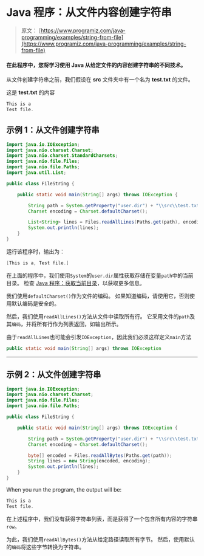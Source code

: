 # Java 程序：从文件内容创建字符串

> 原文： [https://www.programiz.com/java-programming/examples/string-from-file](https://www.programiz.com/java-programming/examples/string-from-file)

#### 在此程序中，您将学习使用 Java 从给定文件的内容创建字符串的不同技术。

从文件创建字符串之前，我们假设在 **src** 文件夹中有一个名为 **test.txt** 的文件。

这是 **test.txt** 的内容

```java
This is a
Test file.
```

## 示例 1：从文件创建字符串

```java
import java.io.IOException;
import java.nio.charset.Charset;
import java.nio.charset.StandardCharsets;
import java.nio.file.Files;
import java.nio.file.Paths;
import java.util.List;

public class FileString {

    public static void main(String[] args) throws IOException {

        String path = System.getProperty("user.dir") + "\\src\\test.txt";
        Charset encoding = Charset.defaultCharset();

        List<String> lines = Files.readAllLines(Paths.get(path), encoding);
        System.out.println(lines);
    }
}
```

运行该程序时，输出为：

```java
[This is a, Test file.]
```

在上面的程序中，我们使用`System`的`user.dir`属性获取存储在变量`path`中的当前目录。 检查 [Java 程序：获取当前目录](/java-programming/examples/current-working-directory "Java Program to get the current directory")，以获取更多信息。

我们使用`defaultCharset()`作为文件的编码。 如果知道编码，请使用它，否则使用默认编码是安全的。

然后，我们使用`readAllLines()`方法从文件中读取所有行。 它采用文件的`path`及其`编码`，并将所有行作为列表返回，如输出所示。

由于`readAllLines`也可能会引发`IOException`，因此我们必须这样定义`main`方法

```java
public static void main(String[] args) throws IOException
```

* * *

## 示例 2：从文件创建字符串

```java
import java.io.IOException;
import java.nio.charset.Charset;
import java.nio.file.Files;
import java.nio.file.Paths;

public class FileString {

    public static void main(String[] args) throws IOException {

        String path = System.getProperty("user.dir") + "\\src\\test.txt";
        Charset encoding = Charset.defaultCharset();

        byte[] encoded = Files.readAllBytes(Paths.get(path));
        String lines = new String(encoded, encoding);
        System.out.println(lines);
    }
}
```

When you run the program, the output will be:

```java
This is a
Test file.
```

在上述程序中，我们没有获得字符串列表，而是获得了一个包含所有内容的字符串`row`。

为此，我们使用`readAllBytes()`方法从给定路径读取所有字节。 然后，使用默认的`编码`将这些字节转换为字符串。